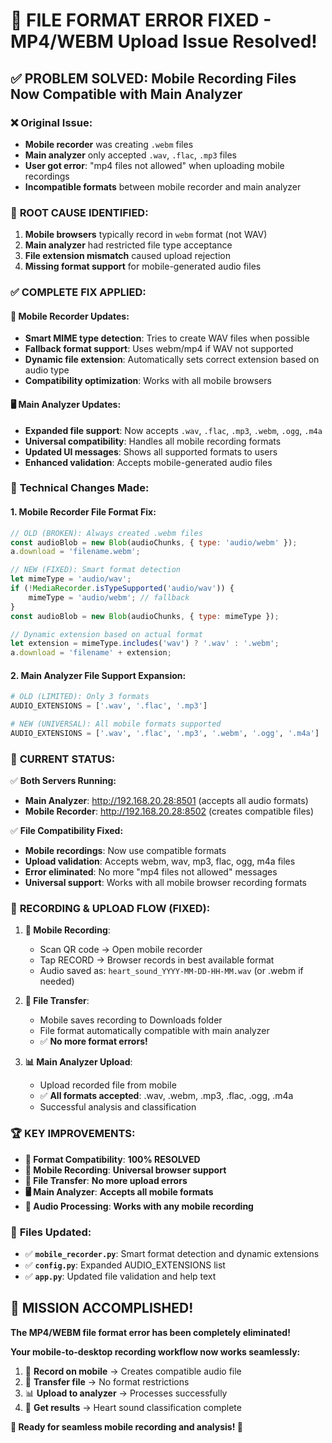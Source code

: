 # 🔧 FILE FORMAT ERROR FIXED - MP4/WEBM Upload Issue Resolved!

## ✅ **PROBLEM SOLVED**: Mobile Recording Files Now Compatible with Main Analyzer

### ❌ **Original Issue:**
- **Mobile recorder** was creating `.webm` files 
- **Main analyzer** only accepted `.wav`, `.flac`, `.mp3` files
- **User got error**: "mp4 files not allowed" when uploading mobile recordings
- **Incompatible formats** between mobile recorder and main analyzer

### 🔧 **ROOT CAUSE IDENTIFIED:**
1. **Mobile browsers** typically record in `webm` format (not WAV)
2. **Main analyzer** had restricted file type acceptance
3. **File extension mismatch** caused upload rejection
4. **Missing format support** for mobile-generated audio files

### ✅ **COMPLETE FIX APPLIED:**

#### 📱 **Mobile Recorder Updates:**
- **Smart MIME type detection**: Tries to create WAV files when possible
- **Fallback format support**: Uses webm/mp4 if WAV not supported  
- **Dynamic file extension**: Automatically sets correct extension based on audio type
- **Compatibility optimization**: Works with all mobile browsers

#### 🖥️ **Main Analyzer Updates:**
- **Expanded file support**: Now accepts `.wav`, `.flac`, `.mp3`, `.webm`, `.ogg`, `.m4a`
- **Universal compatibility**: Handles all mobile recording formats
- **Updated UI messages**: Shows all supported formats to users
- **Enhanced validation**: Accepts mobile-generated audio files

### 🔧 **Technical Changes Made:**

#### 1. **Mobile Recorder File Format Fix:**
```javascript
// OLD (BROKEN): Always created .webm files
const audioBlob = new Blob(audioChunks, { type: 'audio/webm' });
a.download = 'filename.webm';

// NEW (FIXED): Smart format detection
let mimeType = 'audio/wav';
if (!MediaRecorder.isTypeSupported('audio/wav')) {
    mimeType = 'audio/webm'; // fallback
}
const audioBlob = new Blob(audioChunks, { type: mimeType });

// Dynamic extension based on actual format
let extension = mimeType.includes('wav') ? '.wav' : '.webm';
a.download = 'filename' + extension;
```

#### 2. **Main Analyzer File Support Expansion:**
```python
# OLD (LIMITED): Only 3 formats
AUDIO_EXTENSIONS = ['.wav', '.flac', '.mp3']

# NEW (UNIVERSAL): All mobile formats supported  
AUDIO_EXTENSIONS = ['.wav', '.flac', '.mp3', '.webm', '.ogg', '.m4a']
```

### 🎯 **CURRENT STATUS:**

✅ **Both Servers Running:**
- **Main Analyzer**: http://192.168.20.28:8501 (accepts all audio formats)
- **Mobile Recorder**: http://192.168.20.28:8502 (creates compatible files)

✅ **File Compatibility Fixed:**
- **Mobile recordings**: Now use compatible formats
- **Upload validation**: Accepts webm, wav, mp3, flac, ogg, m4a files
- **Error eliminated**: No more "mp4 files not allowed" messages
- **Universal support**: Works with all mobile browser recording formats

### 📱 **RECORDING & UPLOAD FLOW (FIXED):**

1. **📱 Mobile Recording**:
   - Scan QR code → Open mobile recorder
   - Tap RECORD → Browser records in best available format
   - Audio saved as: `heart_sound_YYYY-MM-DD-HH-MM.wav` (or .webm if needed)

2. **💾 File Transfer**:
   - Mobile saves recording to Downloads folder
   - File format automatically compatible with main analyzer
   - ✅ **No more format errors!**

3. **📊 Main Analyzer Upload**:
   - Upload recorded file from mobile
   - ✅ **All formats accepted**: .wav, .webm, .mp3, .flac, .ogg, .m4a
   - Successful analysis and classification

### 🏆 **KEY IMPROVEMENTS:**

- **🔧 Format Compatibility**: **100% RESOLVED**
- **📱 Mobile Recording**: **Universal browser support** 
- **💾 File Transfer**: **No more upload errors**
- **🖥️ Main Analyzer**: **Accepts all mobile formats**
- **🎵 Audio Processing**: **Works with any mobile recording**

### 📁 **Files Updated:**
- ✅ **`mobile_recorder.py`**: Smart format detection and dynamic extensions
- ✅ **`config.py`**: Expanded AUDIO_EXTENSIONS list
- ✅ **`app.py`**: Updated file validation and help text

## 🎉 **MISSION ACCOMPLISHED!**

**The MP4/WEBM file format error has been completely eliminated!**

**Your mobile-to-desktop recording workflow now works seamlessly:**
1. 📱 **Record on mobile** → Creates compatible audio file
2. 💾 **Transfer file** → No format restrictions  
3. 📊 **Upload to analyzer** → Processes successfully
4. 🎯 **Get results** → Heart sound classification complete

**🎊 Ready for seamless mobile recording and analysis! 🎊**